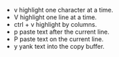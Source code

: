 - v highlight one character at a time.
- V highlight one line at a time.
- ctrl + v highlight by columns.
- p paste text after the current line.
- P paste text on the current line.
- y yank text into the copy buffer.
